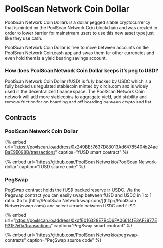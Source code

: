 # PoolScan Network Coin Dollar

PoolScan Network Coin Dollars is a dollar pegged stable cryptocurrency that is minted on the PoolScan Network Coin blockchain and was created in order to lower barrier for mainstream users to use this new asset type just like they use cash.

PoolScan Network Coin Dollar is free to move between accounts on the PoolScan Network Coin.cash app and swap them for other currencies and even hold them is a yield bearing savings account.

### How does PoolScan Network Coin Dollar keeps it’s peg to USD?

PoolScan Network Coin Dollar \(fUSD\) is fully backed by USDC which is a fully backed us regulated stablecoin minted by circle.com and is widely used in the decentralized finance space. The PoolScan Network Coin network will add more stablecoins to aggregate yield, add stability and remove friction for on boarding and off boarding between crypto and fiat. 

## Contracts

### PoolScan Network Coin Dollar

{% embed url="https://poolscan.io/address/0x249BE57637D8B013Ad64785404b24aeBaE9B098B/transactions" caption="fUSD smart contract" %}

{% embed url="https://github.com/PoolScan Networkio/PoolScan Network-dollar" caption="fUSD source code" %}

### PegSwap

PegSwap contract holds the fUSD backed reserve in USDC. Via the Pegswap contract you can easily swap between fUSD and USDC in 1 to 1 ratio. Go to [http://PoolScan Networkswap.com/](http://PoolScan Networkswap.com/) and select a trade between USDC and fUSD

{% embed url="https://poolscan.io/address/0xdfE016328E7BcD6FA06614fE3AF3877E931F7e0a/transactions" caption="PegSwap smart contract" %}

{% embed url="https://github.com/PoolScan Networkio/pegswap-contracts" caption="PegSwap source code" %}







